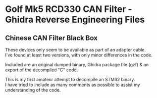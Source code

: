 # Golf Mk5 RCD330 CAN Filter - Ghidra Reverse Engineering Files #
## Chinese CAN Filter Black Box ##

These devices only seem to be available as part of an adapter cable.<BR>
I've found at least two versions, with only minor differences in the code.

Included are an original dumped binary, Ghidra package file (gzf) & an export of the decompiled "C" code.

This is my first amateur attempt to decompile an STM32 binary.<BR>
I have tried to include as many comments as possible to assist my understanding of the code.
  
